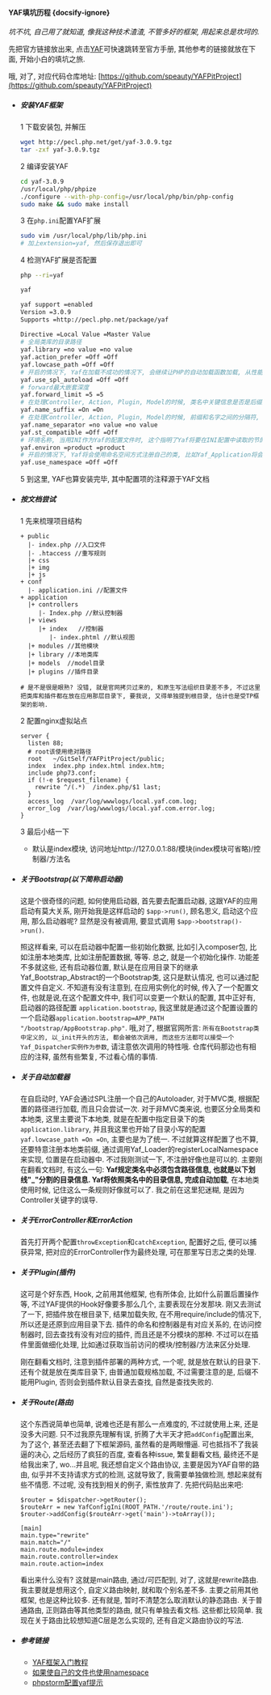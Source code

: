 #### YAF填坑历程 {docsify-ignore}

*坑不坑, 自己用了就知道, 像我这种技术渣渣, 不管多好的框架, 用起来总是坎坷的.*

先把官方链接放出来, 点击[YAF](http://www.laruence.com/manual/)可快速跳转至官方手册, 其他参考的链接就放在下面, 开始小白的填坑之旅.

哦, 对了, 对应代码仓库地址: [https://github.com/speauty/YAFPitProject](https://github.com/speauty/YAFPitProject)

* ##### 安装YAF框架
  1 下载安装包, 并解压
  ```bash
  wget http://pecl.php.net/get/yaf-3.0.9.tgz
  tar -zxf yaf-3.0.9.tgz
   ```
  2 编译安装YAF
  ```bash
  cd yaf-3.0.9
  /usr/local/php/phpize
  ./configure --with-php-config=/usr/local/php/bin/php-config
  sudo make && sudo make install
  ```
  3 在`php.ini`配置YAF扩展
  ```bash
  sudo vim /usr/local/php/lib/php.ini
  # 加上extension=yaf, 然后保存退出即可
  ```
  4 检测YAF扩展是否配置
  ```bash
  php --ri=yaf
  
  yaf

  yaf support =enabled
  Version =3.0.9
  Supports =http://pecl.php.net/package/yaf
    
  Directive =Local Value =Master Value
  # 全局类库的目录路径
  yaf.library =no value =no value
  yaf.action_prefer =Off =Off
  yaf.lowcase_path =Off =Off
  # 开启的情况下, Yaf在加载不成功的情况下, 会继续让PHP的自动加载函数加载, 从性能考虑, 除非特殊情况, 否则保持这个选项关闭
  yaf.use_spl_autoload =Off =Off
  # forward最大嵌套深度
  yaf.forward_limit =5 =5
  # 在处理Controller, Action, Plugin, Model的时候, 类名中关键信息是否是后缀式, 比如UserModel, 而在前缀模式下则是ModelUser
  yaf.name_suffix =On =On
  # 在处理Controller, Action, Plugin, Model的时候, 前缀和名字之间的分隔符, 默认为空, 也就是UserPlugin, 加入设置为"_", 则判断的依据就会变成:"User_Plugin", 这个主要是为了兼容ST已有的命名规范
  yaf.name_separator =no value =no value
  yaf.st_compatible =Off =Off
  # 环境名称, 当用INI作为Yaf的配置文件时, 这个指明了Yaf将要在INI配置中读取的节的名字
  yaf.environ =product =product
  # 开启的情况下, Yaf将会使用命名空间方式注册自己的类, 比如Yaf_Application将会变成Yaf\Application
  yaf.use_namespace =Off =Off 
  ```
  5 到这里, YAF也算安装完毕, 其中配置项的注释源于YAF文档

* ##### 按文档尝试
   1 先来梳理项目结构
   ```shell script
   + public
     |- index.php //入口文件
     |- .htaccess //重写规则    
     |+ css
     |+ img
     |+ js
   + conf
     |- application.ini //配置文件   
   + application
     |+ controllers
        |- Index.php //默认控制器
     |+ views    
        |+ index   //控制器
           |- index.phtml //默认视图
     |+ modules //其他模块
     |+ library //本地类库
     |+ models  //model目录
     |+ plugins //插件目录
  
  # 是不是很是眼熟? 没错, 就是官网拷贝过来的, 和原生写法组织目录差不多, 不过这里把类库和插件都在放在应用那层目录下, 要我说, 又得单独提到根目录, 估计也是受TP框架的影响.
   ```
  2 配置nginx虚拟站点
  ```shell script
  server {
    listen 88;
    # root该使用绝对路径
    root   ~/GitSelf/YAFPitProject/public;
    index  index.php index.html index.htm;
    include php73.conf;
    if (!-e $request_filename) {
      rewrite ^/(.*)  /index.php/$1 last;
    }
    access_log  /var/log/wwwlogs/local.yaf.com.log;
    error_log  /var/log/wwwlogs/local.yaf.com.error.log;
  }
  ```
  3 最后小结一下
    * 默认是index模块, 访问地址http://127.0.0.1:88/模块(index模块可省略)/控制器/方法名
    
* ##### 关于Bootstrap(以下简称启动器)

   这是个很奇怪的问题, 如何使用启动器, 首先要去配置启动器, 这跟YAF的应用启动有莫大关系, 刚开始我是这样启动的 `$app->run()`, 顾名思义, 启动这个应用, 那么启动器呢? 显然是没有被调用, 要显式调用 `$app->bootstrap()->run()`.
   
   照这样看来, 可以在启动器中配置一些初始化数据, 比如引入composer包, 比如注册本地类库, 比如注册配置数据, 等等. 总之, 就是一个初始化操作. 功能差不多就这些, 还有启动器位置, 默认是在应用目录下的继承Yaf_Bootstrap_Abstract的一个Bootstrap类, 这只是默认情况, 也可以通过配置文件自定义. 不知道有没有注意到, 在应用实例化的时候, 传入了一个配置文件, 也就是说,在这个配置文件中, 我们可以变更一个默认的配置, 其中正好有, 启动器的路径配置 `application.bootstrap`, 我这里就是通过这个配置设置的一个启动器`application.bootstrap=APP_PATH "/bootstrap/AppBootstrap.php"`. 哦,对了, 根据官网所言: `所有在Bootstrap类中定义的, 以_init开头的方法, 都会被依次调用, 而这些方法都可以接受一个Yaf_Dispatcher实例作为参数`, 请注意依次调用的特性哦. 仓库代码那边也有相应的注释, 虽然有些繁复, 不过看心情的事情.

* ##### 关于自动加载器
   
   在自启动时, YAF会通过SPL注册一个自己的Autoloader, 对于MVC类, 根据配置的路径进行加载, 而且只会尝试一次. 对于非MVC类来说, 也要区分全局类和本地类, 这里主要说下本地类, 就是在配置中指定目录下的类 `application.library`, 并且我这里也开始了目录小写的配置`yaf.lowcase_path =On =On`, 主要也是为了统一. 不过就算这样配置了也不算, 还要特意注册本地类前缀, 通过调用Yaf_Loader的registerLocalNamespace来实现, 位置是在启动器中. 不过我刚测试一下, 不注册好像也是可以的. 主要刚在翻看文档时, 有这么一句: **Yaf规定类名中必须包含路径信息, 也就是以下划线"_"分割的目录信息. Yaf将依照类名中的目录信息, 完成自动加载**, 在本地类使用时候, 记住这么一条规则好像就可以了. 我之前在这里犯迷糊, 是因为Controller关键字的误导.

* ##### 关于ErrorController和ErrorAction
   首先打开两个配置`throwException`和`catchException`, 配置好之后, 便可以捕获异常, 把对应的ErrorController作为最终处理, 可在那里写日志之类的处理.

* ##### 关于Plugin(插件)
   这可是个好东西, Hook, 之前用其他框架, 也有所体会, 比如什么前置后置操作等, 不过YAF提供的Hook好像要多那么几个, 主要表现在分发那块. 刚又去测试了一下, 把插件放在根目录下, 结果加载失败, 在不用require/include的情况下, 所以还是还原到应用目录下去. 插件的命名和控制器是有对应关系的, 在访问控制器时, 回去查找有没有对应的插件, 而且还是不分模块的那种. 不过可以在插件里面做细化处理, 比如通过获取当前访问的模块/控制器/方法来区分处理.
   
   刚在翻看文档时, 注意到插件部署的两种方式, 一个呢, 就是放在默认的目录下. 还有个就是放在类库目录下, 由普通加载规格加载, 不过需要注意的是, 后缀不能用Plugin, 否则会到插件默认目录去查找, 自然是查找失败的.
* ##### 关于Route(路由)
   这个东西说简单也简单, 说难也还是有那么一点难度的, 不过就使用上来, 还是没多大问题. 只不过我原先理解有误, 折腾了大半天才把`addConfig`配置出来, 为了这个, 甚至还去翻了下框架源码, 虽然看的是两眼懵逼. 可也抵挡不了我装逼的决心, 之后经历了疯狂的百度, 查看各种issue, 繁复翻看文档, 最终还不是给我出来了, wo...并且呢, 我还想自定义个路由协议, 主要是因为YAF自带的路由, 似乎并不支持请求方式的检测, 这就导致了, 我需要单独做检测, 想起来就有些不情愿. 不过呢, 没有找到相关的例子, 索性放弃了. 先把代码贴出来吧:
   
   ```shell script
   $router = $dispatcher->getRouter();
   $routeArr = new YafConfigIni(ROOT_PATH.'/route/route.ini');
   $router->addConfig($routeArr->get('main')->toArray());
  
   [main]
   main.type="rewrite"
   main.match="/"
   main.route.module=index
   main.route.controller=index
   main.route.action=index
   ```
   看出来什么没有? 这就是main路由, 通过/可匹配到, 对了, 这就是rewrite路由. 我主要就是想用这个, 自定义路由映射, 就和取个别名差不多. 主要之前用其他框架, 也是这种比较多. 还有就是, 暂时不清楚怎么取消默认的静态路由. 关于普通路由, 正则路由等其他类型的路由, 就只有单独去看文档. 这些都比较简单. 我现在关于路由比较想知道C层是怎么实现的, 还有自定义路由协议的写法.

* ##### 参考链接
   * [YAF框架入门教程](https://www.jianshu.com/p/1460d2296f19)
   * [如果使自己的文件也使用namespace](https://github.com/laruence/yaf/issues/159)
   * [phpstorm配置yaf提示](https://segmentfault.com/q/1010000003851803)